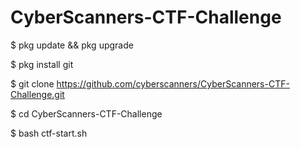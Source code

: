# CyberScanners-CTF-Challenge

$ pkg update && pkg upgrade

$ pkg install git

$ git clone https://github.com/cyberscanners/CyberScanners-CTF-Challenge.git

$ cd CyberScanners-CTF-Challenge

$ bash ctf-start.sh
